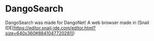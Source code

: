 # DangoSearch
DangoSearch was made for DangoNet! A web browser made in (Snail IDE[https://editor.snail-ide.com/editor.html?size=640x360#8841047720281])
